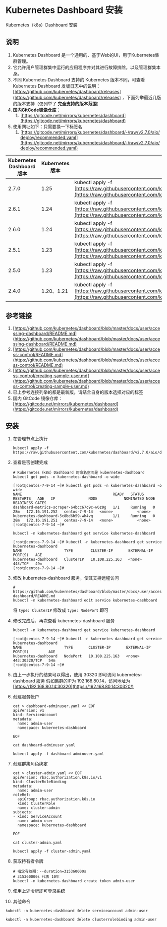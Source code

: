 # Kubernetes Dashboard 安装

Kubernetes（k8s）Dashboard 安装

## 说明

1. Kubernetes Dashboard 是一个通用的、基于Web的UI，用于Kubernetes集群管理。
2. 它允许用户管理群集中运行的应用程序并对其进行故障排除，以及管理群集本身。
3. 不同 Kubernetes Dashboard 支持的 Kubernetes 版本不同，可查看 Kubernetes Dashboard
   发版日志中的说明：[https://github.com/kubernetes/dashboard/releases](https://github.com/kubernetes/dashboard/releases)
   ，下面列举最近几版的版本支持（仅列举了 **完全支持的版本范围**）
4. **国内GitCode镜像仓库**：
    1. [https://gitcode.net/mirrors/kubernetes/dashboard](https://gitcode.net/mirrors/kubernetes/dashboard)
5. 使用网址如下：只需要换一下标签名
    1. [https://gitcode.net/mirrors/kubernetes/dashboard/-/raw/v2.7.0/aio/deploy/recommended.yaml](https://gitcode.net/mirrors/kubernetes/dashboard/-/raw/v2.7.0/aio/deploy/recommended.yaml)

| Kubernetes Dashboard 版本 | Kubernetes 版本 | 执行命令                                                                                                                                                                                                    |
|-------------------------|---------------|---------------------------------------------------------------------------------------------------------------------------------------------------------------------------------------------------------|
| 2.7.0                   | 1.25          | kubectl apply -f [https://raw.githubusercontent.com/kubernetes/dashboard/v2.7.0/aio/deploy/recommended.yaml](https://raw.githubusercontent.com/kubernetes/dashboard/v2.7.0/aio/deploy/recommended.yaml) |
| 2.6.1                   | 1.24          | kubectl apply -f [https://raw.githubusercontent.com/kubernetes/dashboard/v2.6.1/aio/deploy/recommended.yaml](https://raw.githubusercontent.com/kubernetes/dashboard/v2.6.1/aio/deploy/recommended.yaml) |
| 2.6.0                   | 1.24          | kubectl apply -f [https://raw.githubusercontent.com/kubernetes/dashboard/v2.6.0/aio/deploy/recommended.yaml](https://raw.githubusercontent.com/kubernetes/dashboard/v2.6.0/aio/deploy/recommended.yaml) |
| 2.5.1                   | 1.23          | kubectl apply -f [https://raw.githubusercontent.com/kubernetes/dashboard/v2.5.1/aio/deploy/recommended.yaml](https://raw.githubusercontent.com/kubernetes/dashboard/v2.5.1/aio/deploy/recommended.yaml) |
| 2.5.0                   | 1.23          | kubectl apply -f [https://raw.githubusercontent.com/kubernetes/dashboard/v2.5.0/aio/deploy/recommended.yaml](https://raw.githubusercontent.com/kubernetes/dashboard/v2.5.0/aio/deploy/recommended.yaml) |
| 2.4.0                   | 1.20、1.21     | kubectl apply -f [https://raw.githubusercontent.com/kubernetes/dashboard/v2.4.0/aio/deploy/recommended.yaml](https://raw.githubusercontent.com/kubernetes/dashboard/v2.4.0/aio/deploy/recommended.yaml) |

## 参考链接

1. [https://github.com/kubernetes/dashboard/blob/master/docs/user/accessing-dashboard/README.md](https://github.com/kubernetes/dashboard/blob/master/docs/user/accessing-dashboard/README.md)
2. [https://github.com/kubernetes/dashboard/blob/master/docs/user/access-control/README.md](https://github.com/kubernetes/dashboard/blob/master/docs/user/access-control/README.md)
3. [https://github.com/kubernetes/dashboard/blob/master/docs/user/access-control/creating-sample-user.md](https://github.com/kubernetes/dashboard/blob/master/docs/user/access-control/creating-sample-user.md)
4. 已上参考连接列举的都是最新版，请结合自身的版本选择对应的标签
5. 国内 GitCode
   镜像仓库：[https://gitcode.net/mirrors/kubernetes/dashboard](https://gitcode.net/mirrors/kubernetes/dashboard)

## 安装

1. 在管理节点上执行

   ```shell
   kubectl apply -f https://raw.githubusercontent.com/kubernetes/dashboard/v2.7.0/aio/deploy/recommended.yaml
   ```

2. 查看是否创建完成

   ```shell
   # Kubernetes（k8s）Dashboard 的命名空间是 kubernetes-dashboard
   kubectl get pods -n kubernetes-dashboard -o wide
   ```

   ```shell
   [root@centos-7-9-14 ~]# kubectl get pods -n kubernetes-dashboard -o wide
   NAME                                         READY   STATUS    RESTARTS   AGE   IP               NODE            NOMINATED NODE   READINESS GATES
   dashboard-metrics-scraper-64bcc67c9c-w6z9g   1/1     Running   0          28m   172.16.191.252   centos-7-9-14   <none>           <none>
   kubernetes-dashboard-5c8bd6b59-wh4vq         1/1     Running   0          28m   172.16.191.251   centos-7-9-14   <none>           <none>
   [root@centos-7-9-14 ~]# 
   ```

   ```shell
   kubectl -n kubernetes-dashboard get service kubernetes-dashboard
   ```

   ```shell
   [root@centos-7-9-14 ~]# kubectl -n kubernetes-dashboard get service kubernetes-dashboard
   NAME                   TYPE        CLUSTER-IP       EXTERNAL-IP   PORT(S)   AGE
   kubernetes-dashboard   ClusterIP   10.108.225.163   <none>        443/TCP   49m
   [root@centos-7-9-14 ~]#
   ```

3. 修改 kubernetes-dashboard 服务，使其支持远程访问

   ```shell
   # https://github.com/kubernetes/dashboard/blob/master/docs/user/accessing-dashboard/README.md
   kubectl -n kubernetes-dashboard edit service kubernetes-dashboard
   ```

   将 `type: ClusterIP` 修改成 `type: NodePort` 即可

4. 修改完成后，再次查看 kubernetes-dashboard 服务

   ```shell
   kubectl -n kubernetes-dashboard get service kubernetes-dashboard
   ```

   ```shell
   [root@centos-7-9-14 ~]# kubectl -n kubernetes-dashboard get service kubernetes-dashboard
   NAME                   TYPE       CLUSTER-IP       EXTERNAL-IP   PORT(S)         AGE
   kubernetes-dashboard   NodePort   10.108.225.163   <none>        443:30320/TCP   54m
   [root@centos-7-9-14 ~]#
   ```

5. 由上一步执行的结果可以得出，使用 30320 即可访问 kubernetes-dashboard 服务
   假如集群的IP为 192.168.80.14，访问地址为 [https://192.168.80.14:30320](https://192.168.80.14:30320/)
6. 创建服务帐户

    ```shell
    cat > dashboard-adminuser.yaml << EOF
    apiVersion: v1
    kind: ServiceAccount
    metadata:
      name: admin-user
      namespace: kubernetes-dashboard
    
    EOF
    
    cat dashboard-adminuser.yaml
    
    kubectl apply -f dashboard-adminuser.yaml
    ```

7. 创建群集角色绑定

    ```shell
    cat > cluster-admin.yaml << EOF
    apiVersion: rbac.authorization.k8s.io/v1
    kind: ClusterRoleBinding
    metadata:
      name: admin-user
    roleRef:
      apiGroup: rbac.authorization.k8s.io
      kind: ClusterRole
      name: cluster-admin
    subjects:
    - kind: ServiceAccount
      name: admin-user
      namespace: kubernetes-dashboard
    
    EOF
    
    cat cluster-admin.yaml
    
    kubectl apply -f cluster-admin.yaml
    ```

8. 获取持有者令牌

   ```shell
   # 指定有效期：--duration=315360000s
   # 315360000s 代表 10年
   kubectl -n kubernetes-dashboard create token admin-user
   ```

9. 使用上述令牌即可登录系统
10. 其他命令

```shell
kubectl -n kubernetes-dashboard delete serviceaccount admin-user
```

```shell
kubectl -n kubernetes-dashboard delete clusterrolebinding admin-user
```
